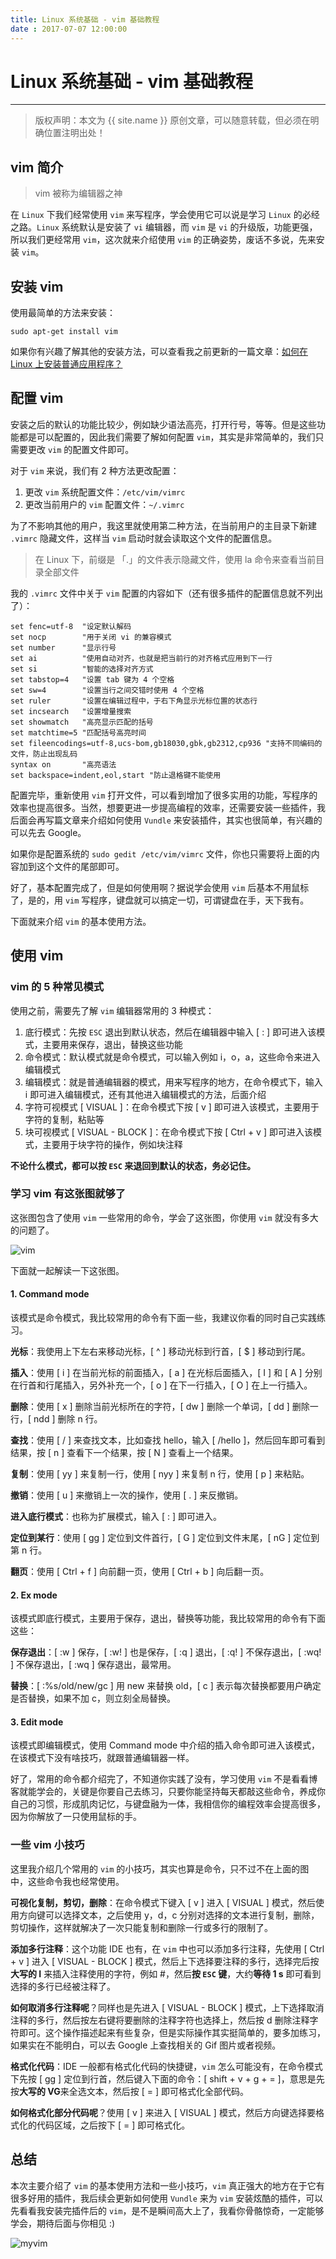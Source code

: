 ```yaml
---
title: Linux 系统基础 - vim 基础教程
date : 2017-07-07 12:00:00
---
```


# Linux 系统基础 - vim 基础教程
***
> 版权声明：本文为 {{ site.name }} 原创文章，可以随意转载，但必须在明确位置注明出处！ 

## vim 简介

> vim 被称为编辑器之神

在 `Linux` 下我们经常使用 `vim` 来写程序，学会使用它可以说是学习 `Linux` 的必经之路。`Linux` 系统默认是安装了 `vi` 编辑器，而 `vim` 是 `vi` 的升级版，功能更强，所以我们更经常用 `vim`，这次就来介绍使用 `vim` 的正确姿势，废话不多说，先来安装 `vim`。

## 安装 vim
使用最简单的方法来安装：
```
sudo apt-get install vim
```

如果你有兴趣了解其他的安装方法，可以查看我之前更新的一篇文章：[如何在 Linux 上安装普通应用程序？](http://cheng-zhi.me/posts/linux-install-soft)


## 配置 vim
安装之后的默认的功能比较少，例如缺少语法高亮，打开行号，等等。但是这些功能都是可以配置的，因此我们需要了解如何配置 `vim`，其实是非常简单的，我们只需要更改 `vim` 的配置文件即可。

对于 `vim` 来说，我们有 2 种方法更改配置：
1. 更改 `vim` 系统配置文件：`/etc/vim/vimrc`
2. 更改当前用户的 `vim` 配置文件：`~/.vimrc`

为了不影响其他的用户，我这里就使用第二种方法，在当前用户的主目录下新建 `.vimrc` 隐藏文件，这样当 `vim` 启动时就会读取这个文件的配置信息。

> 在 Linux 下，前缀是 「.」的文件表示隐藏文件，使用 la 命令来查看当前目录全部文件

我的 `.vimrc` 文件中关于 `vim` 配置的内容如下（还有很多插件的配置信息就不列出了）：
```
set fenc=utf-8  "设定默认解码 
set nocp        "用于关闭 vi 的兼容模式
set number      "显示行号 
set ai          "使用自动对齐，也就是把当前行的对齐格式应用到下一行
set si          "智能的选择对齐方式
set tabstop=4   "设置 tab 键为 4 个空格
set sw=4        "设置当行之间交错时使用 4 个空格
set ruler       "设置在编辑过程中，于右下角显示光标位置的状态行
set incsearch   "设置增量搜索
set showmatch   "高亮显示匹配的括号
set matchtime=5 "匹配括号高亮时间
set fileencodings=utf-8,ucs-bom,gb18030,gbk,gb2312,cp936 "支持不同编码的文件，防止出现乱码
syntax on       "高亮语法
set backspace=indent,eol,start "防止退格键不能使用
```
配置完毕，重新使用 `vim` 打开文件，可以看到增加了很多实用的功能，写程序的效率也提高很多。当然，想要更进一步提高编程的效率，还需要安装一些插件，我后面会再写篇文章来介绍如何使用 `Vundle` 来安装插件，其实也很简单，有兴趣的可以先去 Google。

如果你是配置系统的 `sudo gedit /etc/vim/vimrc` 文件，你也只需要将上面的内容加到这个文件的尾部即可。

好了，基本配置完成了，但是如何使用啊？据说学会使用 `vim` 后基本不用鼠标了，是的，用 `vim` 写程序，键盘就可以搞定一切，可谓键盘在手，天下我有。

下面就来介绍 `vim` 的基本使用方法。

## 使用 vim

### vim 的 5 种常见模式
使用之前，需要先了解 `vim` 编辑器常用的 3 种模式：
1. 底行模式：先按 `ESC` 退出到默认状态，然后在编辑器中输入 [ : ] 即可进入该模式，主要用来保存，退出，替换这些功能
2. 命令模式：默认模式就是命令模式，可以输入例如 i，o，a，这些命令来进入编辑模式
3. 编辑模式：就是普通编辑器的模式，用来写程序的地方，在命令模式下，输入 i 即可进入编辑模式，还有其他进入编辑模式的方法，后面介绍
4. 字符可视模式 [ VISUAL ]：在命令模式下按 [ v ] 即可进入该模式，主要用于字符的复制，粘贴等
5. 块可视模式 [ VISUAL - BLOCK ]：在命令模式下按 [ Ctrl + v ] 即可进入该模式，主要用于块字符的操作，例如块注释

**不论什么模式，都可以按 `ESC` 来退回到默认的状态，务必记住。**


### 学习 vim 有这张图就够了
这张图包含了使用 `vim` 一些常用的命令，学会了这张图，你使用 `vim` 就没有多大的问题了。

![vim](http://cheng-zhi.me/images/vim.png)

下面就一起解读一下这张图。

#### 1. Command mode
该模式是命令模式，我比较常用的命令有下面一些，我建议你看的同时自己实践练习。

**光标**：我使用上下左右来移动光标，[ ^ ] 移动光标到行首，[ $ ] 移动到行尾。

**插入**：使用 [ i ] 在当前光标的前面插入，[ a ] 在光标后面插入，[ I ] 和 [ A ] 分别在行首和行尾插入，另外补充一个，[ o ] 在下一行插入，[ O ] 在上一行插入。

**删除**：使用 [ x ] 删除当前光标所在的字符，[ dw ] 删除一个单词，[ dd ] 删除一行，[ ndd ] 删除 n 行。

**查找**：使用 [ / ] 来查找文本，比如查找 hello，输入 [ /hello ]，然后回车即可看到结果，按 [ n ] 查看下一个结果，按 [ N ] 查看上一个结果。

**复制**：使用 [ yy ] 来复制一行，使用 [ nyy ] 来复制 n 行，使用 [ p ] 来粘贴。

**撤销**：使用 [ u ] 来撤销上一次的操作，使用 [ . ] 来反撤销。

**进入底行模式**：也称为扩展模式，输入 [ : ] 即可进入。

**定位到某行**：使用 [ gg ] 定位到文件首行，[ G ] 定位到文件末尾，[ nG ] 定位到第 n 行。

**翻页**：使用 [ Ctrl + f ] 向前翻一页，使用 [ Ctrl + b ] 向后翻一页。

#### 2. Ex mode
该模式即底行模式，主要用于保存，退出，替换等功能，我比较常用的命令有下面这些：

**保存退出**：[ :w ] 保存，[ :w! ] 也是保存，[ :q ] 退出，[ :q! ] 不保存退出，[ :wq! ] 不保存退出，[ :wq ] 保存退出，最常用。

**替换**：[ :%s/old/new/gc ] 用 new 来替换 old，[ c ] 表示每次替换都要用户确定是否替换，如果不加 c，则立刻全局替换。

#### 3. Edit mode
该模式即编辑模式，使用 Command mode 中介绍的插入命令即可进入该模式，在该模式下没有啥技巧，就跟普通编辑器一样。


好了，常用的命令都介绍完了，不知道你实践了没有，学习使用 `vim` 不是看看博客就能学会的，关键是你要自己去练习，只要你能坚持每天都敲这些命令，养成你自己的习惯，形成肌肉记忆，与键盘融为一体，我相信你的编程效率会提高很多，因为你解放了一只使用鼠标的手。

### 一些 vim 小技巧
这里我介绍几个常用的 `vim` 的小技巧，其实也算是命令，只不过不在上面的图中，这些命令我也经常使用。

**可视化复制，剪切，删除**：在命令模式下键入 [ v ] 进入 [ VISUAL ] 模式，然后使用方向键可以选择文本，之后使用 y，d，c 分别对选择的文本进行复制，删除，剪切操作，这样就解决了一次只能复制和删除一行或多行的限制了。

**添加多行注释**：这个功能 IDE 也有，在 `vim` 中也可以添加多行注释，先使用 [ Ctrl + v ] 进入 [ VISUAL - BLOCK ] 模式，然后上下选择要注释的多行，选择完后按**大写的 I** 来插入注释使用的字符，例如 #，然后**按 `ESC` 键**，大约**等待 1 s** 即可看到选择的多行已经被注释了。

**如何取消多行注释呢**？同样也是先进入 [ VISUAL - BLOCK ] 模式，上下选择取消注释的多行，然后按左右键将要删除的注释字符也选择上，然后按 d 删除注释字符即可。这个操作描述起来有些复杂，但是实际操作其实挺简单的，要多加练习，如果实在不能明白，可以去 Google 上查找相关的 Gif 图片或者视频。

**格式化代码**：IDE 一般都有格式化代码的快捷键，`vim` 怎么可能没有，在命令模式下先按 [ gg ] 定位到行首，然后键入下面的命令：[ shift + v + g + = ]，意思是先按**大写的 VG**来全选文本，然后按 [ = ] 即可格式化全部代码。

**如何格式化部分代码呢**？使用 [ v ] 来进入 [ VISUAL ] 模式，然后方向键选择要格式化的代码区域，之后按下 [ = ] 即可格式化。


## 总结
本次主要介绍了 `vim` 的基本使用方法和一些小技巧，`vim` 真正强大的地方在于它有很多好用的插件，我后续会更新如何使用 `Vundle` 来为 `vim` 安装炫酷的插件，可以先看看我安装完插件后的 `vim`，是不是瞬间高大上了，我看你骨骼惊奇，一定能够学会，期待后面与你相见 :)

![myvim](http://upload-images.jianshu.io/upload_images/4613385-d120c127498489f1.png?imageMogr2/auto-orient/strip%7CimageView2/2/w/1240)


